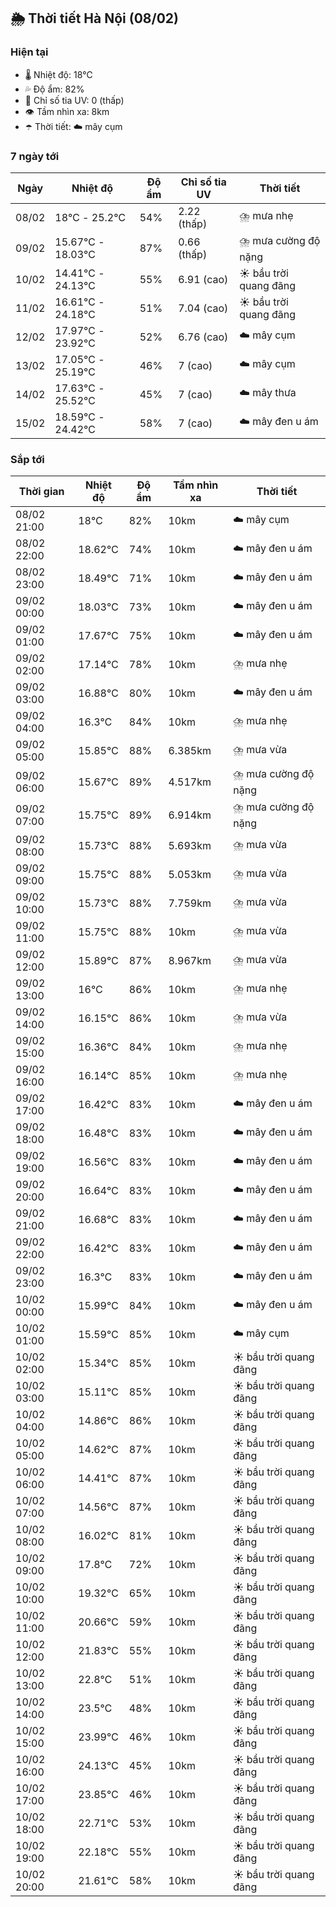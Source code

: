 ## 🌦️ Thời tiết Hà Nội (08/02)

### Hiện tại

- 🌡️ Nhiệt độ: 18℃
- 💦 Độ ẩm: 82%
- 🌟 Chỉ số tia UV: 0 (thấp)
- 👁️ Tầm nhìn xa: 8km
- ☂️ Thời tiết: ☁️ mây cụm

### 7 ngày tới

| Ngày | Nhiệt độ | Độ ẩm | Chỉ số tia UV | Thời tiết |
| --- | --- | --- | --- | --- |
| 08/02 | 18℃ - 25.2℃ | 54% | 2.22 (thấp) | ⛈️ mưa nhẹ |
| 09/02 | 15.67℃ - 18.03℃ | 87% | 0.66 (thấp) | ⛈️ mưa cường độ nặng |
| 10/02 | 14.41℃ - 24.13℃ | 55% | 6.91 (cao) | ☀️ bầu trời quang đãng |
| 11/02 | 16.61℃ - 24.18℃ | 51% | 7.04 (cao) | ☀️ bầu trời quang đãng |
| 12/02 | 17.97℃ - 23.92℃ | 52% | 6.76 (cao) | ☁️ mây cụm |
| 13/02 | 17.05℃ - 25.19℃ | 46% | 7 (cao) | ☁️ mây cụm |
| 14/02 | 17.63℃ - 25.52℃ | 45% | 7 (cao) | ☁️ mây thưa |
| 15/02 | 18.59℃ - 24.42℃ | 58% | 7 (cao) | ☁️ mây đen u ám |

### Sắp tới

| Thời gian | Nhiệt độ | Độ ẩm | Tầm nhìn xa | Thời tiết |
| --- | --- | --- | --- | --- |
| 08/02 21:00 | 18℃ | 82% | 10km | ☁️ mây cụm |
| 08/02 22:00 | 18.62℃ | 74% | 10km | ☁️ mây đen u ám |
| 08/02 23:00 | 18.49℃ | 71% | 10km | ☁️ mây đen u ám |
| 09/02 00:00 | 18.03℃ | 73% | 10km | ☁️ mây đen u ám |
| 09/02 01:00 | 17.67℃ | 75% | 10km | ☁️ mây đen u ám |
| 09/02 02:00 | 17.14℃ | 78% | 10km | ⛈️ mưa nhẹ |
| 09/02 03:00 | 16.88℃ | 80% | 10km | ☁️ mây đen u ám |
| 09/02 04:00 | 16.3℃ | 84% | 10km | ⛈️ mưa nhẹ |
| 09/02 05:00 | 15.85℃ | 88% | 6.385km | ⛈️ mưa vừa |
| 09/02 06:00 | 15.67℃ | 89% | 4.517km | ⛈️ mưa cường độ nặng |
| 09/02 07:00 | 15.75℃ | 89% | 6.914km | ⛈️ mưa cường độ nặng |
| 09/02 08:00 | 15.73℃ | 88% | 5.693km | ⛈️ mưa vừa |
| 09/02 09:00 | 15.75℃ | 88% | 5.053km | ⛈️ mưa vừa |
| 09/02 10:00 | 15.73℃ | 88% | 7.759km | ⛈️ mưa vừa |
| 09/02 11:00 | 15.75℃ | 88% | 10km | ⛈️ mưa vừa |
| 09/02 12:00 | 15.89℃ | 87% | 8.967km | ⛈️ mưa vừa |
| 09/02 13:00 | 16℃ | 86% | 10km | ⛈️ mưa nhẹ |
| 09/02 14:00 | 16.15℃ | 86% | 10km | ⛈️ mưa vừa |
| 09/02 15:00 | 16.36℃ | 84% | 10km | ⛈️ mưa nhẹ |
| 09/02 16:00 | 16.14℃ | 85% | 10km | ⛈️ mưa nhẹ |
| 09/02 17:00 | 16.42℃ | 83% | 10km | ☁️ mây đen u ám |
| 09/02 18:00 | 16.48℃ | 83% | 10km | ☁️ mây đen u ám |
| 09/02 19:00 | 16.56℃ | 83% | 10km | ☁️ mây đen u ám |
| 09/02 20:00 | 16.64℃ | 83% | 10km | ☁️ mây đen u ám |
| 09/02 21:00 | 16.68℃ | 83% | 10km | ☁️ mây đen u ám |
| 09/02 22:00 | 16.42℃ | 83% | 10km | ☁️ mây đen u ám |
| 09/02 23:00 | 16.3℃ | 83% | 10km | ☁️ mây đen u ám |
| 10/02 00:00 | 15.99℃ | 84% | 10km | ☁️ mây đen u ám |
| 10/02 01:00 | 15.59℃ | 85% | 10km | ☁️ mây cụm |
| 10/02 02:00 | 15.34℃ | 85% | 10km | ☀️ bầu trời quang đãng |
| 10/02 03:00 | 15.11℃ | 85% | 10km | ☀️ bầu trời quang đãng |
| 10/02 04:00 | 14.86℃ | 86% | 10km | ☀️ bầu trời quang đãng |
| 10/02 05:00 | 14.62℃ | 87% | 10km | ☀️ bầu trời quang đãng |
| 10/02 06:00 | 14.41℃ | 87% | 10km | ☀️ bầu trời quang đãng |
| 10/02 07:00 | 14.56℃ | 87% | 10km | ☀️ bầu trời quang đãng |
| 10/02 08:00 | 16.02℃ | 81% | 10km | ☀️ bầu trời quang đãng |
| 10/02 09:00 | 17.8℃ | 72% | 10km | ☀️ bầu trời quang đãng |
| 10/02 10:00 | 19.32℃ | 65% | 10km | ☀️ bầu trời quang đãng |
| 10/02 11:00 | 20.66℃ | 59% | 10km | ☀️ bầu trời quang đãng |
| 10/02 12:00 | 21.83℃ | 55% | 10km | ☀️ bầu trời quang đãng |
| 10/02 13:00 | 22.8℃ | 51% | 10km | ☀️ bầu trời quang đãng |
| 10/02 14:00 | 23.5℃ | 48% | 10km | ☀️ bầu trời quang đãng |
| 10/02 15:00 | 23.99℃ | 46% | 10km | ☀️ bầu trời quang đãng |
| 10/02 16:00 | 24.13℃ | 45% | 10km | ☀️ bầu trời quang đãng |
| 10/02 17:00 | 23.85℃ | 46% | 10km | ☀️ bầu trời quang đãng |
| 10/02 18:00 | 22.71℃ | 53% | 10km | ☀️ bầu trời quang đãng |
| 10/02 19:00 | 22.18℃ | 55% | 10km | ☀️ bầu trời quang đãng |
| 10/02 20:00 | 21.61℃ | 58% | 10km | ☀️ bầu trời quang đãng |
